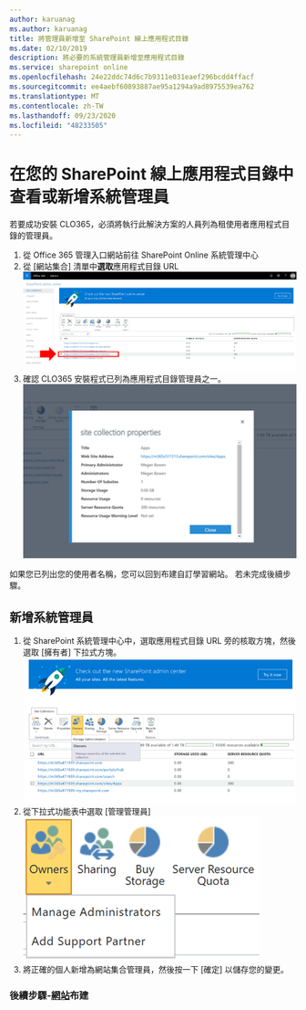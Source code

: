 ```yaml
---
author: karuanag
ms.author: karuanag
title: 將管理員新增至 SharePoint 線上應用程式目錄
ms.date: 02/10/2019
description: 將必要的系統管理員新增至應用程式目錄
ms.service: sharepoint online
ms.openlocfilehash: 24e22ddc74d6c7b9311e031eaef296bcdd4ffacf
ms.sourcegitcommit: ee4aebf60893887ae95a1294a9ad8975539ea762
ms.translationtype: MT
ms.contentlocale: zh-TW
ms.lasthandoff: 09/23/2020
ms.locfileid: "48233505"
---
```

# <a name="view-or-add-an-administrator-to-your-sharepoint-online-app-catalog"></a>在您的 SharePoint 線上應用程式目錄中查看或新增系統管理員

若要成功安裝 CLO365，必須將執行此解決方案的人員列為租使用者應用程式目錄的管理員。

1. 從 Office 365 管理入口網站前往 SharePoint Online 系統管理中心
1. 從 [網站集合] 清單中**選取**應用程式目錄 URL ![appadmin_url.png](media/appadmin_url.png)
1. 確認 CLO365 安裝程式已列為應用程式目錄管理員之一。
![appadmin_dialog.png](media/appadmin_dialog.png)

如果您已列出您的使用者名稱，您可以回到布建自訂學習網站。  若未完成後續步驟。 

## <a name="add-an-administrator"></a>新增系統管理員

1. 從 SharePoint 系統管理中心中，選取應用程式目錄 URL 旁的核取方塊，然後選取 [擁有者] 下拉式方塊。
![appadmin_owner.png](media/appadmin_owner.png)
1. 從下拉式功能表中選取 [管理管理員] ![appadmin_owner.png](media/appadmin_manage.png)
1. 將正確的個人新增為網站集合管理員，然後按一下 [確定] 以儲存您的變更。

### <a name="next-steps---site-provisioning"></a>後續步驟-[網站](installsitepackage.md)布建
